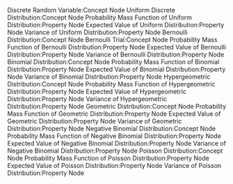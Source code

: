 Discrete Random Variable:Concept Node
Uniform Discrete Distribution:Concept Node
Probability Mass Function of Uniform Distribution:Property Node
Expected Value of Uniform Distribution:Property Node
Variance of Uniform Distribution:Property Node
Bernoulli Distribution:Concept Node
Bernoulli Trial:Concept Node
Probability Mass Function of Bernoulli Distribution:Property Node
Expected Value of Bernoulli Distribution:Property Node
Variance of Bernoulli Distribution:Property Node
Binomial Distribution:Concept Node
Probability Mass Function of Binomial Distribution:Property Node
Expected Value of Binomial Distribution:Property Node
Variance of Binomial Distribution:Property Node
Hypergeometric Distribution:Concept Node
Probability Mass Function of Hypergeometric Distribution:Property Node
Expected Value of Hypergeometric Distribution:Property Node
Variance of Hypergeometric Distribution:Property Node
Geometric Distribution:Concept Node
Probability Mass Function of Geometric Distribution:Property Node
Expected Value of Geometric Distribution:Property Node
Variance of Geometric Distribution:Property Node
Negative Binomial Distribution:Concept Node
Probability Mass Function of Negative Binomial Distribution:Property Node
Expected Value of Negative Binomial Distribution:Property Node
Variance of Negative Binomial Distribution:Property Node
Poisson Distribution:Concept Node
Probability Mass Function of Poisson Distribution:Property Node
Expected Value of Poisson Distribution:Property Node
Variance of Poisson Distribution:Property Node
